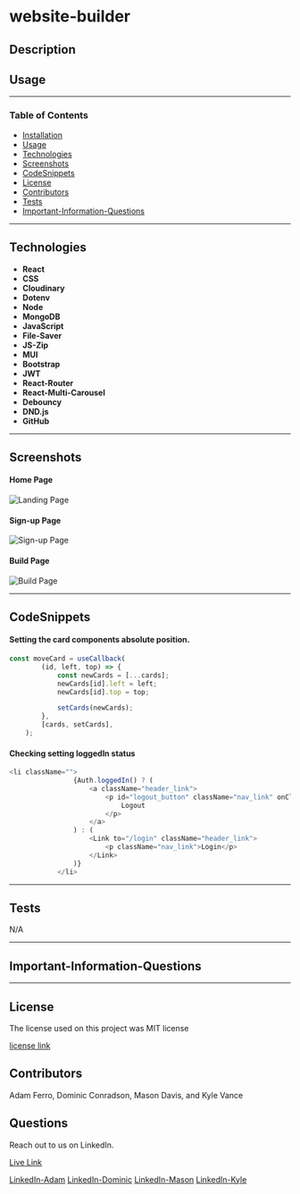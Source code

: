# website-builder

## Description

## Usage

---

### Table of Contents

- [Installation](#installation)
- [Usage](#usage)
- [Technologies](#technologies)
- [Screenshots](#screenshots)
- [CodeSnippets](#codeSnippets)
- [License](#license)
- [Contributors](#contributors)
- [Tests](#tests)
- [Important-Information-Questions](#important-information-questions)

---

## Technologies

- **React**
- **CSS**
- **Cloudinary**
- **Dotenv**
- **Node**
- **MongoDB**
- **JavaScript**
- **File-Saver**
- **JS-Zip**
- **MUI**
- **Bootstrap**
- **JWT**
- **React-Router**
- **React-Multi-Carousel**
- **Debouncy**
- **DND.js**
- **GitHub**

---

## Screenshots

#### Home Page

![Landing Page](./src/assets/home.jpg)

#### Sign-up Page

![Sign-up Page](./src/assets/signup.jpg)

#### Build Page

![Build Page](./src/assets/buildpage.jpg)

---

## CodeSnippets

#### Setting the card components absolute position.

```JavaScript
const moveCard = useCallback(
        (id, left, top) => {
            const newCards = [...cards];
            newCards[id].left = left;
            newCards[id].top = top;

            setCards(newCards);
        },
        [cards, setCards],
    );
```

#### Checking setting loggedIn status

```javascript
<li className="">
				{Auth.loggedIn() ? (
					<a className="header_link">
						<p id="logout_button" className="nav_link" onClick={Auth.logout}>
							Logout
						</p>
					</a>
				) : (
					<Link to="/login" className="header_link">
						<p className="nav_link">Login</p>
					</Link>
				)}
			</li>
```

---

## Tests

N/A

---

## **Important-Information-Questions**

---

## License

The license used on this project was MIT license

[license link](https://opensource.org/licenses/MIT)

## Contributors

Adam Ferro, Dominic Conradson, Mason Davis, and Kyle Vance

## Questions

Reach out to us on LinkedIn.

[Live Link](https://aspiration-architects.herokuapp.com)

[LinkedIn-Adam](https://www.linkedin.com/in/adam-ferro/)
[LinkedIn-Dominic](https://www.linkedin.com/in/dominic-conradson-76638b172/)
[LinkedIn-Mason](https://www.linkedin.com/in/davis-mason-t/)
[LinkedIn-Kyle](https://www.linkedin.com/in/kyle-s-vance/)
